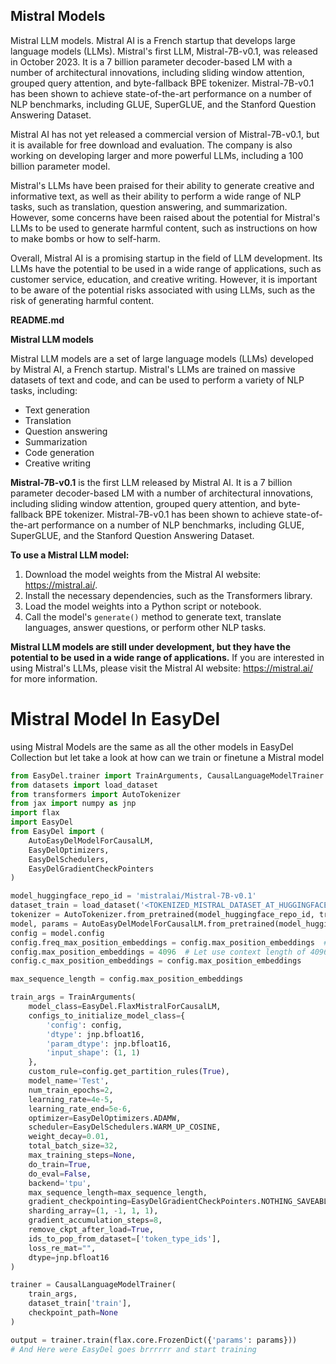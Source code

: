 ## Mistral Models

Mistral LLM models. Mistral AI is a French startup that develops large language models (LLMs). Mistral's first LLM,
Mistral-7B-v0.1, was released in October 2023. It is a 7 billion parameter decoder-based LM with a number of
architectural innovations, including sliding window attention, grouped query attention, and byte-fallback BPE tokenizer.
Mistral-7B-v0.1 has been shown to achieve state-of-the-art performance on a number of NLP benchmarks, including GLUE,
SuperGLUE, and the Stanford Question Answering Dataset.

Mistral AI has not yet released a commercial version of Mistral-7B-v0.1, but it is available for free download and
evaluation. The company is also working on developing larger and more powerful LLMs, including a 100 billion parameter
model.

Mistral's LLMs have been praised for their ability to generate creative and informative text, as well as their ability
to perform a wide range of NLP tasks, such as translation, question answering, and summarization. However, some concerns
have been raised about the potential for Mistral's LLMs to be used to generate harmful content, such as instructions on
how to make bombs or how to self-harm.

Overall, Mistral AI is a promising startup in the field of LLM development. Its LLMs have the potential to be used in a
wide range of applications, such as customer service, education, and creative writing. However, it is important to be
aware of the potential risks associated with using LLMs, such as the risk of generating harmful content.

**README.md**

**Mistral LLM models**

Mistral LLM models are a set of large language models (LLMs) developed by Mistral AI, a French startup. Mistral's LLMs
are trained on massive datasets of text and code, and can be used to perform a variety of NLP tasks, including:

* Text generation
* Translation
* Question answering
* Summarization
* Code generation
* Creative writing

**Mistral-7B-v0.1** is the first LLM released by Mistral AI. It is a 7 billion parameter decoder-based LM with a number
of architectural innovations, including sliding window attention, grouped query attention, and byte-fallback BPE
tokenizer. Mistral-7B-v0.1 has been shown to achieve state-of-the-art performance on a number of NLP benchmarks,
including GLUE, SuperGLUE, and the Stanford Question Answering Dataset.

**To use a Mistral LLM model:**

1. Download the model weights from the Mistral AI website: https://mistral.ai/.
2. Install the necessary dependencies, such as the Transformers library.
3. Load the model weights into a Python script or notebook.
4. Call the model's `generate()` method to generate text, translate languages, answer questions, or perform other NLP
   tasks.

**Mistral LLM models are still under development, but they have the potential to be used in a wide range of
applications.** If you are interested in using Mistral's LLMs, please visit the Mistral AI website: https://mistral.ai/
for more information.

# Mistral Model In EasyDel

using Mistral Models are the same as all the other models in EasyDel Collection but let take a look at how can we train
or finetune a Mistral model

```python
from EasyDel.trainer import TrainArguments, CausalLanguageModelTrainer
from datasets import load_dataset
from transformers import AutoTokenizer
from jax import numpy as jnp
import flax
import EasyDel
from EasyDel import (
    AutoEasyDelModelForCausalLM,
    EasyDelOptimizers,
    EasyDelSchedulers,
    EasyDelGradientCheckPointers
)

model_huggingface_repo_id = 'mistralai/Mistral-7B-v0.1'
dataset_train = load_dataset('<TOKENIZED_MISTRAL_DATASET_AT_HUGGINGFACE>')
tokenizer = AutoTokenizer.from_pretrained(model_huggingface_repo_id, trust_remote_code=True)
model, params = AutoEasyDelModelForCausalLM.from_pretrained(model_huggingface_repo_id)
config = model.config
config.freq_max_position_embeddings = config.max_position_embeddings  # 32768
config.max_position_embeddings = 4096  # Let use context length of 4096 for training
config.c_max_position_embeddings = config.max_position_embeddings

max_sequence_length = config.max_position_embeddings

train_args = TrainArguments(
    model_class=EasyDel.FlaxMistralForCausalLM,
    configs_to_initialize_model_class={
        'config': config,
        'dtype': jnp.bfloat16,
        'param_dtype': jnp.bfloat16,
        'input_shape': (1, 1)
    },
    custom_rule=config.get_partition_rules(True),
    model_name='Test',
    num_train_epochs=2,
    learning_rate=4e-5,
    learning_rate_end=5e-6,
    optimizer=EasyDelOptimizers.ADAMW,
    scheduler=EasyDelSchedulers.WARM_UP_COSINE,
    weight_decay=0.01,
    total_batch_size=32,
    max_training_steps=None,
    do_train=True,
    do_eval=False,
    backend='tpu',
    max_sequence_length=max_sequence_length,
    gradient_checkpointing=EasyDelGradientCheckPointers.NOTHING_SAVEABLE,
    sharding_array=(1, -1, 1, 1),
    gradient_accumulation_steps=8,
    remove_ckpt_after_load=True,
    ids_to_pop_from_dataset=['token_type_ids'],
    loss_re_mat="",
    dtype=jnp.bfloat16
)

trainer = CausalLanguageModelTrainer(
    train_args,
    dataset_train['train'],
    checkpoint_path=None
)

output = trainer.train(flax.core.FrozenDict({'params': params}))
# And Here were EasyDel goes brrrrrr and start training 
```